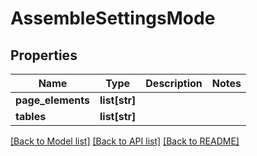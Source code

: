 # AssembleSettingsMode

## Properties
Name | Type | Description | Notes
------------ | ------------- | ------------- | -------------
**page_elements** | **list[str]** |  | 
**tables** | **list[str]** |  | 

[[Back to Model list]](../README.md#documentation-for-models) [[Back to API list]](../README.md#documentation-for-api-endpoints) [[Back to README]](../README.md)


